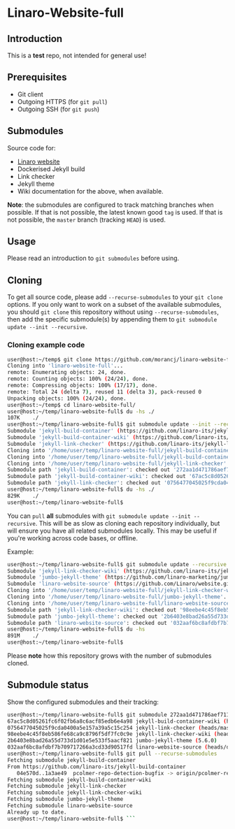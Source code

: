 # Linaro-Website-full

## Introduction

This is a __test__ repo, not intended for general use!

## Prerequisites

* Git client
* Outgoing HTTPS (for `git pull`)
* Outgoing SSH (for `git push`)

## Submodules

Source code for:

* [Linaro website](https://www.linaro.org/)
* Dockerised Jekyll build
* Link checker
* Jekyll theme
* Wiki documentation for the above, when available.

__Note__: the submodules are configured to track matching branches when possible. If that is not possible, the latest known good `tag` is used. If that is not possible, the `master` branch (tracking `HEAD`) is used.

## Usage

Please read an introduction to `git submodules` before using.

## Cloning

To get all source code, please add `--recurse-submodules` to your `git clone` options. If you only want to work on a subset of the available submodules, you should `git clone` this repository without using `--recurse-submodules`, then add the specific submodule(s) by appending them to `git submodule update --init --recursive`.

### Cloning example code

```bash
user@host:~/temp$ git clone https://github.com/morancj/linaro-website-full.git
Cloning into 'linaro-website-full'...
remote: Enumerating objects: 24, done.
remote: Counting objects: 100% (24/24), done.
remote: Compressing objects: 100% (17/17), done.
remote: Total 24 (delta 7), reused 11 (delta 3), pack-reused 0
Unpacking objects: 100% (24/24), done.
user@host:~/temp$ cd linaro-website-full/
user@host:~/temp/linaro-website-full$ du -hs ./
107K    ./
user@host:~/temp/linaro-website-full$ git submodule update --init --recursive jekyll-build-container jekyll-build-container-wiki jekyll-link-checker
Submodule 'jekyll-build-container' (https://github.com/linaro-its/jekyll-build-container.git) registered for path 'jekyll-build-container'
Submodule 'jekyll-build-container-wiki' (https://github.com/linaro-its/jekyll-build-container.wiki.git) registered for path 'jekyll-build-container-wiki'
Submodule 'jekyll-link-checker' (https://github.com/linaro-its/jekyll-link-checker.git) registered for path 'jekyll-link-checker'
Cloning into '/home/user/temp/linaro-website-full/jekyll-build-container'...
Cloning into '/home/user/temp/linaro-website-full/jekyll-build-container-wiki'...
Cloning into '/home/user/temp/linaro-website-full/jekyll-link-checker'...
Submodule path 'jekyll-build-container': checked out '272aa1d471786aef7118b6c5770e292b0ace963b'
Submodule path 'jekyll-build-container-wiki': checked out '67ac5c8d05261fc6f02fb6a8c6acf85edb6e4a98'
Submodule path 'jekyll-link-checker': checked out '0756477045025f9cda0400a5e157a39a5c15c254'
user@host:~/temp/linaro-website-full$ du -hs ./
829K    ./
user@host:~/temp/linaro-website-full$
```

You can `pull` __all__ submodules with `git submodule update --init --recursive`. This will be as slow as cloning each repository individually, but will ensure you have all related submodules locally. This may be useful if you're working across code bases, or offline.

Example:

```bash
user@host:~/temp/linaro-website-full$ git submodule update --recursive
Submodule 'jekyll-link-checker-wiki' (https://github.com/linaro-its/jekyll-link-checker.wiki.git) registered for path 'jekyll-link-checker-wiki'
Submodule 'jumbo-jekyll-theme' (https://github.com/linaro-marketing/jumbo-jekyll-theme.git) registered for path 'jumbo-jekyll-theme'
Submodule 'linaro-website-source' (https://github.com/Linaro/website.git) registered for path 'linaro-website-source'
Cloning into '/home/user/temp/linaro-website-full/jekyll-link-checker-wiki'...
Cloning into '/home/user/temp/linaro-website-full/jumbo-jekyll-theme'...
Cloning into '/home/user/temp/linaro-website-full/linaro-website-source'...
Submodule path 'jekyll-link-checker-wiki': checked out '98eebe4c45f8eb586fe68ca9c8796f5df7fc0c9e'
Submodule path 'jumbo-jekyll-theme': checked out '2b6403e8bad26a55d733d1d01e5e533f5aacf821'
Submodule path 'linaro-website-source': checked out '032aaf6bc8afdbf7b709717266a3cd33d90517fd'
user@host:~/temp/linaro-website-full$ du -hs
891M    ./
user@host:~/temp/linaro-website-full$

```

Please __note__ how this repository grows with the number of submodules cloned.

## Submodule status

Show the configured submodules and their tracking:

```bash
user@host:~/temp/linaro-website-full$ git submodule 272aa1d471786aef7118b6c5770e292b0ace963b jekyll-build-container (heads/develop)
67ac5c8d05261fc6f02fb6a8c6acf85edb6e4a98 jekyll-build-container-wiki (heads/master)
0756477045025f9cda0400a5e157a39a5c15c254 jekyll-link-checker (heads/master)
98eebe4c45f8eb586fe68ca9c8796f5df7fc0c9e jekyll-link-checker-wiki (heads/master)
2b6403e8bad26a55d733d1d01e5e533f5aacf821 jumbo-jekyll-theme (5.6.0)
032aaf6bc8afdbf7b709717266a3cd33d90517fd linaro-website-source (heads/develop)
user@host:~/temp/linaro-website-full$ git pull --recurse-submodules
Fetching submodule jekyll-build-container
From https://github.com/linaro-its/jekyll-build-container
   04e570d..1a3ae49  pcolmer-repo-detection-bugfix -> origin/pcolmer-repo-detection-bugfix
Fetching submodule jekyll-build-container-wiki
Fetching submodule jekyll-link-checker
Fetching submodule jekyll-link-checker-wiki
Fetching submodule jumbo-jekyll-theme
Fetching submodule linaro-website-source
Already up to date.
user@host:~/temp/linaro-website-full$ ```
